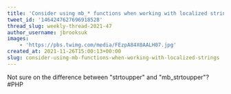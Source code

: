 ```yaml
---
title: 'Consider using mb_* functions when working with localized strings'
tweet_id: '1464247627696918528'
thread_slug: weekly-thread-2021-47
author_username: jbrooksuk
images:
    - 'https://pbs.twimg.com/media/FEzpA84X0AALH07.jpg'
created_at: 2021-11-26T15:00:13+00:00
slug: consider-using-mb-functions-when-working-with-localized-strings
---
```

Not sure on the difference between "strtoupper" and "mb_strtoupper"? #PHP